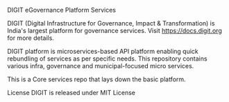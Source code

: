 DIGIT eGovernance Platform Services

DIGIT (Digital Infrastructure for Governance, Impact & Transformation) is India's largest platform for governance services. Visit https://docs.digit.org for more details.

DIGIT platform is microservices-based API platform enabling quick rebundling of services as per specific needs. This repository contains various infra, governance and municipal-focused micro services.

This is a Core services repo that lays down the basic platform.

License
DIGIT is released under MIT License

